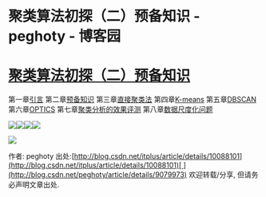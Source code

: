 
# 聚类算法初探（二）预备知识 - peghoty - 博客园






# [聚类算法初探（二）预备知识](https://www.cnblogs.com/peghoty/p/3798558.html)
第一章[引言](http://blog.csdn.net/itplus/article/details/10087581)
第二章[预备知识](http://blog.csdn.net/itplus/article/details/10088101)
第三章[直接聚类法](http://blog.csdn.net/itplus/article/details/10088283)
第四章[K-means](http://blog.csdn.net/itplus/article/details/10088429)
第五章[DBSCAN](http://blog.csdn.net/itplus/article/details/10088625)
第六章[OPTICS](http://blog.csdn.net/itplus/article/details/10089323)
第七章[聚类分析的效果评测](http://blog.csdn.net/itplus/article/details/10322361)
第八章[数据尺度化问题](http://blog.csdn.net/itplus/article/details/10484553)

![](http://img.blog.csdn.net/20130819232344875)![](http://img.blog.csdn.net/20130819232400390)![](http://img.blog.csdn.net/20130819232422859)![](http://img.blog.csdn.net/20130819232433125)

![](http://img.blog.csdn.net/20130820004143156)


作者: peghoty
出处:[http://blog.csdn.net/itplus/article/details/10088101](http://blog.csdn.net/itplus/article/details/10088101)[ ](http://blog.csdn.net/peghoty/article/details/9079973)
欢迎转载/分享, 但请务必声明文章出处.





